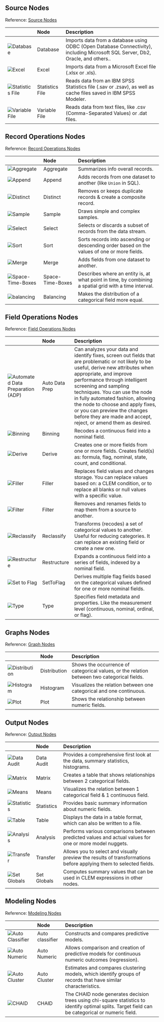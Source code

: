 ## Source Nodes
Reference: [Source Nodes](https://www.ibm.com/docs/en/spss-modeler/18.3.0?topic=nodes-overview)

|    | Node | Description |
| --- | :--- | :---------- |
| ![Database](https://www.ibm.com/docs/en/SS3RA7_18.3.0/modeler_mainhelp_client_ddita/clementine/images/databasenodeicon.jpg)  | Database | Imports data from a database using ODBC (Open Database Connectivity), including Microsoft SQL Server, Db2, Oracle, and others.. |
| ![Excel](https://www.ibm.com/docs/en/SS3RA7_18.3.0/modeler_mainhelp_client_ddita/clementine/images/excelimportnodeicon.jpg) | Excel | Imports data from a Microsoft Excel file (.xlsx or .xls). |
| ![Statistics File](https://www.ibm.com/docs/en/SS3RA7_18.3.0/modeler_mainhelp_client_ddita/clementine/images/spssfilenodeicon.jpg) | Statistics File | Reads data from an IBM SPSS Statistics file (.sav or .zsav), as well as cache files saved in IBM SPSS Modeler. |
| ![Variable File](https://www.ibm.com/support/knowledgecenter/SS3RA7_18.2.1/modeler_mainhelp_client_ddita/clementine/images/varfile_node_icon.jpg) | Variable File | Reads data from text files, like .csv (Comma-Separated Values) or .dat files. |


## Record Operations Nodes
Reference: [Record Operations Nodes](https://www.ibm.com/docs/en/spss-modeler/18.3.0?topic=nodes-overview-record-operations)

|    | Node | Description |
| --- | :--- | :---------- |
| ![Aggregate](https://www.ibm.com/docs/en/SS3RA7_18.3.0/modeler_mainhelp_client_ddita/clementine/images/aggregatenodeicon.jpg) | Aggregate | Summarizes info overall records. |
| ![Append](https://www.ibm.com/docs/en/SS3RA7_18.3.0/modeler_mainhelp_client_ddita/clementine/images/appendnodeicon.jpg) | Append | Adds records from one dataset to another (like `Union` in SQL). |
| ![Distinct](https://www.ibm.com/support/knowledgecenter/SS3RA7_18.2.1/modeler_mainhelp_client_ddita/clementine/images/distinctnodeicon.jpg) | Distinct | Removes or keeps duplicate records & create a composite record. |
| ![ Sample](https://www.ibm.com/support/knowledgecenter/SS3RA7_18.2.1/modeler_mainhelp_client_ddita/clementine/images/samplenodeicon.jpg) | Sample | Draws simple and complex samples. |
| ![ Select](https://www.ibm.com/support/knowledgecenter/SS3RA7_18.2.1/modeler_mainhelp_client_ddita/clementine/images/select_node_icon.jpg) | Select | Selects or discards a subset of records from the data stream. |
| ![ Sort ](https://www.ibm.com/support/knowledgecenter/SS3RA7_18.2.1/modeler_mainhelp_client_ddita/clementine/images/sortnodeicon.jpg) | Sort | Sorts records into ascending or descending order based on the values of one or more fields. |
| ![ Merge ](https://www.ibm.com/support/knowledgecenter/SS3RA7_18.2.1/modeler_mainhelp_client_ddita/clementine/images/mergenodeicon.jpg) | Merge | Adds fields from one dataset to another. |
| ![ Space-Time-Boxes  ](https://www.ibm.com/support/knowledgecenter/SS3RA7_18.2.1/modeler_mainhelp_client_ddita/clementine/images/spacetimenodeicon.jpg) | Space-Time-Boxes | Describes where an entity is, at what point in time, by combining a spatial grid with a time interval. |
| ![ balancing  ](https://www.ibm.com/support/knowledgecenter/SS3RA7_18.2.1/modeler_mainhelp_client_ddita/clementine/images/balancenodeicon.jpg) | Balancing | Makes the distribution of a categorical field more equal. |

## Field Operations Nodes
Reference: [Field Operations Nodes](https://www.ibm.com/docs/en/spss-modeler/18.3.0?topic=nodes-field-operations-overview)

|    | Node | Description |
| --- | :--- | :---------- |
| ![Automated Data Preparation (ADP)](https://www.ibm.com/docs/en/SS3RA7_18.3.0/modeler_mainhelp_client_ddita/clementine/images/adp_node_icon.jpg) | Auto Data Prep | Can analyzes your data and identify fixes, screen out fields that are problematic or not likely to be useful, derive new attributes when appropriate, and improve performance through intelligent screening and sampling techniques. You can use the node in fully automated fashion, allowing the node to choose and apply fixes, or you can preview the changes before they are made and accept, reject, or amend them as desired. |
| ![Binning](https://www.ibm.com/docs/en/SS3RA7_18.3.0/modeler_mainhelp_client_ddita/clementine/images/binningnodeicon.jpg) | Binning | Recodes a continuous field into a nominal field. |
| ![Derive](https://www.ibm.com/support/knowledgecenter/SS3RA7_18.2.1/modeler_mainhelp_client_ddita/clementine/images/derive_node_icon.jpg) | Derive | Creates one or more fields from one or more fields. Creates field(s) as: formula, flag, nominal, state, count, and conditional. |
| ![Filler](https://www.ibm.com/docs/en/SS3RA7_18.3.0/modeler_mainhelp_client_ddita/clementine/images/fillernodeicon.jpg) | Filler | Replaces field values and changes storage. You can replace values based on: a CLEM condition, or to replace all blanks or null values with a specific value. |
| ![Filter](https://www.ibm.com/docs/en/SS3RA7_18.3.0/modeler_mainhelp_client_ddita/clementine/images/filternodeicon.jpg) | Filter | Removes and renames fields to map them from a source to another. |
| ![Reclassify](https://www.ibm.com/support/knowledgecenter/SS3RA7_18.2.1/modeler_mainhelp_client_ddita/clementine/images/reclassifynodeicon.jpg) | Reclassify | Transforms (recodes) a set of categorical values to another. Useful for reducing categories. It can replace an existing field or create a new one. |
| ![Restructure](https://www.ibm.com/support/knowledgecenter/SS3RA7_18.2.1/modeler_mainhelp_client_ddita/clementine/images/restructurenodeicon.jpg) | Restructure | Expands a continuous field into a series of fields, indexed by a nominal field. |
| ![Set to Flag](https://www.ibm.com/docs/en/SS3RA7_18.3.0/modeler_mainhelp_client_ddita/clementine/images/settoflagnodeicon.jpg) | SetToFlag | Derives multiple flag fields based on the categorical values defined for one or more nominal fields. |
| ![Type](https://www.ibm.com/support/knowledgecenter/SS3RA7_18.2.1/modeler_mainhelp_client_ddita/clementine/images/typenodeicon.jpg) | Type | Specifies field metadata and properties. Like the measurement level (continuous, nominal, ordinal, or flag). |

## Graphs Nodes
Reference: [Graph Nodes](https://www.ibm.com/docs/en/spss-modeler/18.3.0?topic=nodes-common-graph-features)

|    | Node | Description |
| --- | :--- | :---------- |
| ![Distribution](https://www.ibm.com/docs/en/SS3RA7_18.3.0/modeler_mainhelp_client_ddita/clementine/images/distributionnodeicon.jpg) | Distribution | Shows the occurrence of categorical values, or the relation between two categorical fields. |
| ![Histogram](https://www.ibm.com/docs/en/SS3RA7_18.3.0/modeler_mainhelp_client_ddita/clementine/images/histogramnodeicon.jpg) | Histogram | Visualizes the relation between one categorical and one continuous. |
| ![Plot](https://www.ibm.com/docs/en/SS3RA7_18.3.0/modeler_mainhelp_client_ddita/clementine/images/plotnodeicon.jpg) | Plot | Shows the relationship between numeric fields. |

## Output Nodes
Reference: [Output Nodes](https://www.ibm.com/support/knowledgecenter/en/SS3RA7_18.2.1/modeler_mainhelp_client_ddita/clementine/output_nodes.html)

|    | Node | Description |
| --- | :--- | :---------- |
| ![Data Audit ](https://www.ibm.com/support/knowledgecenter/SS3RA7_18.2.1/modeler_mainhelp_client_ddita/clementine/images/dataauditnodeicon.jpg) | Data Audit | Provides a comprehensive first look at the data, summary statistics, histograms. |
| ![Matrix  ](https://www.ibm.com/support/knowledgecenter/SS3RA7_18.2.1/modeler_mainhelp_client_ddita/clementine/images/matrixnodeicon.jpg) | Matrix |  Creates a table that shows relationships between 2 categorical fields. |
| ![Means  ](https://www.ibm.com/support/knowledgecenter/SS3RA7_18.2.1/modeler_mainhelp_client_ddita/clementine/images/meansnodeicon.jpg) | Means | Visualizes the relation between 1 categorical field & 1 continuous field. |
| ![Statistics  ](https://www.ibm.com/support/knowledgecenter/SS3RA7_18.2.1/modeler_mainhelp_client_ddita/clementine/images/statisticsnodeicon.jpg) | Statistics | Provides basic summary information about numeric fields. |
| ![Table  ](https://www.ibm.com/support/knowledgecenter/SS3RA7_18.2.1/modeler_mainhelp_client_ddita/clementine/images/table_node_icon.jpg) | Table | Displays the data in a table format, which can also be written to a file. |
| ![Analysis  ](https://www.ibm.com/support/knowledgecenter/SS3RA7_18.2.1/modeler_mainhelp_client_ddita/clementine/images/analysisnodeicon.jpg) | Analysis | Performs various comparisons between predicted values and actual values for one or more model nuggets. |
| ![Transfer   ](https://www.ibm.com/support/knowledgecenter/SS3RA7_18.2.1/modeler_mainhelp_client_ddita/clementine/images/transformnodeicon.jpg) | Transfer | Allows you to select and visually preview the results of transformations before applying them to selected fields. |
| ![Set Globals ](https://www.ibm.com/support/knowledgecenter/SS3RA7_18.2.1/modeler_mainhelp_client_ddita/clementine/images/setglobalsnodeicon.jpg) | Set Globals | Computes summary values that can be used in CLEM expressions in other nodes. |


## Modeling Nodes
Reference: [Modeling Nodes](https://www.ibm.com/docs/en/spss-modeler/18.3.0?topic=overview-modeling-nodes)

|    | Node | Description |
| --- | :--- | :---------- |
| ![Auto Classifier](https://www.ibm.com/docs/en/SS3RA7_18.3.0/modeler_mainhelp_client_ddita/clementine/images/binaryclassifiernodeicon.jpg) | Auto classifier | Constructs and compares predictive models. |
| ![Auto Numeric](https://www.ibm.com/docs/en/SS3RA7_18.3.0/modeler_mainhelp_client_ddita/clementine/images/rangepredictornodeicon.jpg) | Auto Numeric |Allows comparison and creation of predictive models for continuous numeric outcomes (regression). |
| ![Auto Cluster](https://www.ibm.com/docs/en/SS3RA7_18.3.0/modeler_mainhelp_client_ddita/clementine/images/autoclusternodeicon.jpg) | Auto Cluster | Estimates and compares clustering models, which identify groups of records that have similar characteristics. |
| ![CHAID](https://www.ibm.com/docs/en/SS3RA7_18.3.0/modeler_mainhelp_client_ddita/clementine/images/chaidnodeicon.jpg) | CHAID | The CHAID node generates decision trees using chi-square statistics to identify optimal splits. Target field can be categorical or numeric field. |
